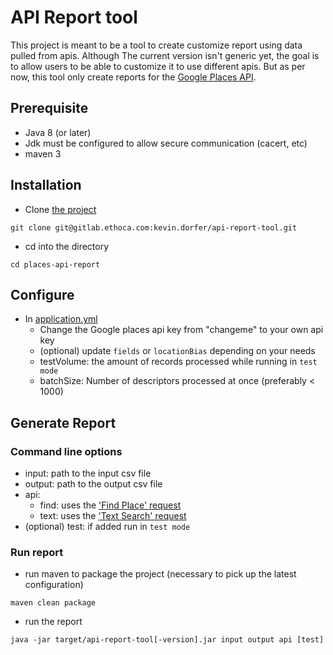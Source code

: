# API Report tool

This project is meant to be a tool to create customize report using data pulled from apis.
Although The current version isn't generic yet, the goal is to allow users to be able to customize it to use different apis.
But as per now, this tool only create reports for the [Google Places API](https://developers.google.com/places/web-service/overview?hl=en_US).

## Prerequisite
* Java 8 (or later)
* Jdk must be configured to allow secure communication (cacert, etc)
* maven 3

## Installation
* Clone [the project](https://gitlab.ethoca.com/kevin.dorfer/api-report-tool)
```
git clone git@gitlab.ethoca.com:kevin.dorfer/api-report-tool.git
```
* cd into the directory
```
cd places-api-report
```

## Configure
* In [application.yml](src/main/resources/application.yml)
    * Change the Google places api key from "changeme" to your own api key
    * (optional) update `fields` or `locationBias` depending on your needs
    * testVolume: the amount of records processed while running in `test mode`
    * batchSize: Number of descriptors processed at once (preferably < 1000)

## Generate Report
### Command line options
* input: path to the input csv file
* output: path to the output csv file
* api:
    * find: uses the ['Find Place' request](https://developers.google.com/places/web-service/search?hl=en_US)
    * text: uses the ['Text Search' request](https://developers.google.com/places/web-service/search?hl=en_US)
* (optional) test: if added run in `test mode`

### Run report
* run maven to package the project (necessary to pick up the latest configuration)
```
maven clean package
```
* run the report
```
java -jar target/api-report-tool[-version].jar input output api [test]
```